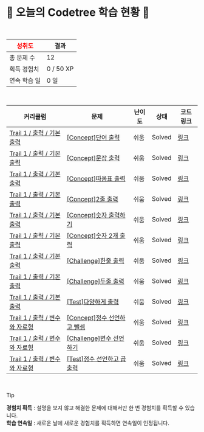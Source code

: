 # 🌲 오늘의 Codetree 학습 현황 🌲

<br />

| <span style="color:red;display:block;text-align:center;"> **성취도**</span> | 결과 |
|---|---|
| 총 문제 수 | 12 |
| 획득 경험치 | 0 / 50 XP |
| 연속 학습 일 | 0 일 |

<br />

|커리큘럼|문제|난이도|상태|코드 링크|
|---|---|---|---|---|
|[Trail 1 / 출력 / 기본 출력](https://www.codetree.ai/trail-info/novice-low/)|[[Concept]단어 출력](https://www.codetree.ai/trails/complete/curated-cards/intro-print-word/)|쉬움|Solved|[링크](https://github.com/pcj1792/codetree-TILs/blob/main/250212/%EB%8B%A8%EC%96%B4%20%EC%B6%9C%EB%A0%A5/print-word.py)|
|[Trail 1 / 출력 / 기본 출력](https://www.codetree.ai/trail-info/novice-low/)|[[Concept]문장 출력](https://www.codetree.ai/trails/complete/curated-cards/intro-print-sentence/)|쉬움|Solved|[링크](https://github.com/pcj1792/codetree-TILs/blob/main/250212/%EB%AC%B8%EC%9E%A5%20%EC%B6%9C%EB%A0%A5/print-sentence.py)|
|[Trail 1 / 출력 / 기본 출력](https://www.codetree.ai/trail-info/novice-low/)|[[Concept]따옴표 출력](https://www.codetree.ai/trails/complete/curated-cards/intro-print-quote/)|쉬움|Solved|[링크](https://github.com/pcj1792/codetree-TILs/blob/main/250212/%EB%94%B0%EC%98%B4%ED%91%9C%20%EC%B6%9C%EB%A0%A5/print-quote.py)|
|[Trail 1 / 출력 / 기본 출력](https://www.codetree.ai/trail-info/novice-low/)|[[Concept]2줄 출력](https://www.codetree.ai/trails/complete/curated-cards/intro-print-two-lines/)|쉬움|Solved|[링크](https://github.com/pcj1792/codetree-TILs/blob/main/250212/2%EC%A4%84%20%EC%B6%9C%EB%A0%A5/print-two-lines.py)|
|[Trail 1 / 출력 / 기본 출력](https://www.codetree.ai/trail-info/novice-low/)|[[Concept]숫자 출력하기](https://www.codetree.ai/trails/complete/curated-cards/intro-print-one-number/)|쉬움|Solved|[링크](https://github.com/pcj1792/codetree-TILs/blob/main/250212/%EC%88%AB%EC%9E%90%20%EC%B6%9C%EB%A0%A5%ED%95%98%EA%B8%B0/print-one-number.py)|
|[Trail 1 / 출력 / 기본 출력](https://www.codetree.ai/trail-info/novice-low/)|[[Concept]숫자 2개 출력](https://www.codetree.ai/trails/complete/curated-cards/intro-print-two-numbers/)|쉬움|Solved|[링크](https://github.com/pcj1792/codetree-TILs/blob/main/250212/%EC%88%AB%EC%9E%90%202%EA%B0%9C%20%EC%B6%9C%EB%A0%A5/print-two-numbers.py)|
|[Trail 1 / 출력 / 기본 출력](https://www.codetree.ai/trail-info/novice-low/)|[[Challenge]한줄 출력](https://www.codetree.ai/trails/complete/curated-cards/challenge-print-one-line/)|쉬움|Solved|[링크](https://github.com/pcj1792/codetree-TILs/blob/main/250212/%ED%95%9C%EC%A4%84%20%EC%B6%9C%EB%A0%A5/print-one-line.py)|
|[Trail 1 / 출력 / 기본 출력](https://www.codetree.ai/trail-info/novice-low/)|[[Challenge]두줄 출력](https://www.codetree.ai/trails/complete/curated-cards/challenge-print-two-sentences-introduce/)|쉬움|Solved|[링크](https://github.com/pcj1792/codetree-TILs/blob/main/250212/%EB%91%90%EC%A4%84%20%EC%B6%9C%EB%A0%A5/print-two-sentences-introduce.py)|
|[Trail 1 / 출력 / 기본 출력](https://www.codetree.ai/trail-info/novice-low/)|[[Test]다양하게 출력](https://www.codetree.ai/trails/complete/curated-cards/test-print-in-variety/)|쉬움|Solved|[링크](https://github.com/pcj1792/codetree-TILs/blob/main/250212/%EB%8B%A4%EC%96%91%ED%95%98%EA%B2%8C%20%EC%B6%9C%EB%A0%A5/print-in-variety.py)|
|[Trail 1 / 출력 / 변수와 자료형](https://www.codetree.ai/trail-info/novice-low/)|[[Concept]정수 선언하고 뺄셈](https://www.codetree.ai/trails/complete/curated-cards/intro-define-numbers-and-substract/)|쉬움|Solved|[링크](https://github.com/pcj1792/codetree-TILs/blob/main/250212/%EC%A0%95%EC%88%98%20%EC%84%A0%EC%96%B8%ED%95%98%EA%B3%A0%20%EB%BA%84%EC%85%88/define-numbers-and-substract.py)|
|[Trail 1 / 출력 / 변수와 자료형](https://www.codetree.ai/trail-info/novice-low/)|[[Challenge]변수 선언하기](https://www.codetree.ai/trails/complete/curated-cards/challenge-declaring-variables/)|쉬움|Solved|[링크](https://github.com/pcj1792/codetree-TILs/blob/main/250212/%EB%B3%80%EC%88%98%20%EC%84%A0%EC%96%B8%ED%95%98%EA%B8%B0/declaring-variables.py)|
|[Trail 1 / 출력 / 변수와 자료형](https://www.codetree.ai/trail-info/novice-low/)|[[Test]정수 선언하고 곱 출력](https://www.codetree.ai/trails/complete/curated-cards/test-Declare-an-integer-and-print-the-multiplication/)|쉬움|Solved|[링크](https://github.com/pcj1792/codetree-TILs/blob/main/250212/%EC%A0%95%EC%88%98%20%EC%84%A0%EC%96%B8%ED%95%98%EA%B3%A0%20%EA%B3%B1%20%EC%B6%9C%EB%A0%A5/Declare-an-integer-and-print-the-multiplication.py)|


<br />

> [!TIP]
> **경험치 획득** : 설명을 보지 않고 해결한 문제에 대해서만 한 번 경험치를 획득할 수 있습니다.  
> **학습 연속일** : 새로운 날에 새로운 경험치를 획득하면 연속일이 인정됩니다.

